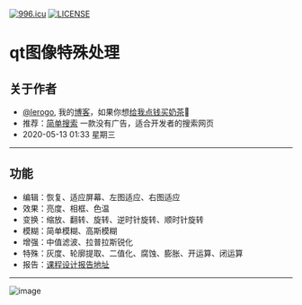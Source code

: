 [![996.icu](https://img.shields.io/badge/link-996.icu-red.svg)](https://996.icu) [![LICENSE](https://img.shields.io/badge/license-Anti%20996-blue.svg)](https://github.com/996icu/996.ICU/blob/master/LICENSE)
# qt图像特殊处理
 ## 关于作者
 - [@lerogo](https://github.com/lerogo/ "@lerogo"), 我的[博客](https://blog.lerogo.com/)，如果你想[给我点钱买奶茶](https://pay.lerogo.com/)🤣
 - 推荐：[简单搜索](https://s.lerogo.com/) 一款没有广告，适合开发者的搜索网页
 - 2020-05-13 01:33 星期三
------------
 ## 功能
 - 编辑：恢复、适应屏幕、左图适应、右图适应
 - 效果：亮度、相框、色温
 - 变换：缩放、翻转、旋转、逆时针旋转、顺时针旋转
 - 模糊：简单模糊、高斯模糊
 - 增强：中值滤波、拉普拉斯锐化
 - 特殊：灰度、轮廓提取、二值化、腐蚀、膨胀、开运算、闭运算
 - 报告：[课程设计报告地址](https://github.com/lerogo/shareCode/tree/master/njust_homework/C++%E8%AF%BE%E8%AE%BE)
------------
![image](https://github.com/lerogo/qtimage/raw/master/test.png)
